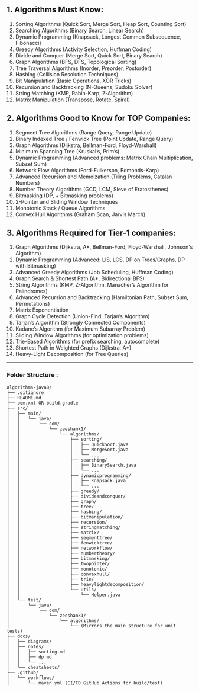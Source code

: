 ## 1. Algorithms Must Know:

1. Sorting Algorithms (Quick Sort, Merge Sort, Heap Sort, Counting Sort) <br>
2. Searching Algorithms (Binary Search, Linear Search) <br>
3. Dynamic Programming (Knapsack, Longest Common Subsequence, Fibonacci) <br>
4. Greedy Algorithms (Activity Selection, Huffman Coding) <br>
5. Divide and Conquer (Merge Sort, Quick Sort, Binary Search) <br>
6. Graph Algorithms (BFS, DFS, Topological Sorting)<br>
7. Tree Traversal Algorithms (Inorder, Preorder, Postorder) <br>
8. Hashing (Collision Resolution Techniques)<br>
9. Bit Manipulation (Basic Operations, XOR Tricks) <br>
10. Recursion and Backtracking (N-Queens, Sudoku Solver)<br>
11. String Matching (KMP, Rabin-Karp, Z-Algorithm)<br>
12. Matrix Manipulation (Transpose, Rotate, Spiral)<br>

## 2. Algorithms Good to Know for TOP Companies:

1. Segment Tree Algorithms (Range Query, Range Update) <br>
2. Binary Indexed Tree / Fenwick Tree (Point Update, Range Query) <br>
3. Graph Algorithms (Dijkstra, Bellman-Ford, Floyd-Warshall) <br>
4. Minimum Spanning Tree (Kruskal’s, Prim’s) <br>
5. Dynamic Programming (Advanced problems: Matrix Chain Multiplication, Subset Sum) <br>
6. Network Flow Algorithms (Ford-Fulkerson, Edmonds-Karp) <br>
7. Advanced Recursion and Memoization (Tiling Problems, Catalan Numbers) <br>
8. Number Theory Algorithms (GCD, LCM, Sieve of Eratosthenes) <br>
9. Bitmasking (DP, + Bitmasking problems) <br>
10. 2-Pointer and Sliding Window Techniques <br>
11. Monotonic Stack / Queue Algorithms <br>
12. Convex Hull Algorithms (Graham Scan, Jarvis March) <br>

## 3. Algorithms Required for Tier-1 companies:

1. Graph Algorithms (Dijkstra, A*, Bellman-Ford, Floyd-Warshall, Johnson's Algorithm) <br>
2. Dynamic Programming (Advanced: LIS, LCS, DP on Trees/Graphs, DP with Bitmasking) <br>
3. Advanced Greedy Algorithms (Job Scheduling, Huffman Coding) <br>
4. Graph Search & Shortest Path (A*, Bidirectional BFS) <br>
5. String Algorithms (KMP, Z-Algorithm, Manacher’s Algorithm for Palindromes) <br>
6. Advanced Recursion and Backtracking (Hamiltonian Path, Subset Sum, Permutations) <br>
7. Matrix Exponentiation <br>
8. Graph Cycle Detection (Union-Find, Tarjan’s Algorithm) <br>
9. Tarjan’s Algorithm (Strongly Connected Components) <br>
10. Kadane’s Algorithm (for Maximum Subarray Problem) <br>
11. Sliding Window Algorithms (for optimization problems) <br>
12. Trie-Based Algorithms (for prefix searching, autocomplete) <br>
13. Shortest Path in Weighted Graphs (Dijkstra, A*) <br>
14. Heavy-Light Decomposition (for Tree Queries) <br>

---
### Folder Structure :

```plaintext
algorithms-java8/
├── .gitignore
├── README.md
├── pom.xml OR build.gradle
├── src/
│   ├── main/
│   │   └── java/
│   │       └── com/
│   │           └── zeeshank1/
│   │               └── algorithms/
│   │                   ├── sorting/
│   │                   │   ├── QuickSort.java
│   │                   │   ├── MergeSort.java
│   │                   │   └── ...
│   │                   ├── searching/
│   │                   │   ├── BinarySearch.java
│   │                   │   └── ...
│   │                   ├── dynamicprogramming/
│   │                   │   ├── Knapsack.java
│   │                   │   └── ...
│   │                   ├── greedy/
│   │                   ├── divideandconquer/
│   │                   ├── graph/
│   │                   ├── tree/
│   │                   ├── hashing/
│   │                   ├── bitmanipulation/
│   │                   ├── recursion/
│   │                   ├── stringmatching/
│   │                   ├── matrix/
│   │                   ├── segmenttree/
│   │                   ├── fenwicktree/
│   │                   ├── networkflow/
│   │                   ├── numbertheory/
│   │                   ├── bitmasking/
│   │                   ├── twopointer/
│   │                   ├── monotonic/
│   │                   ├── convexhull/
│   │                   ├── trie/
│   │                   ├── heavylightdecomposition/
│   │                   └── utils/
│   │                       └── Helper.java
│   └── test/
│       └── java/
│           └── com/
│               └── zeeshank1/
│                   └── algorithms/
│                       └── (Mirrors the main structure for unit tests)
├── docs/
│   ├── diagrams/
│   ├── notes/
│   │   ├── sorting.md
│   │   ├── dp.md
│   │   └── ...
│   └── cheatsheets/
├── .github/
│   └── workflows/
│       └── maven.yml (CI/CD GitHub Actions for build/test)

